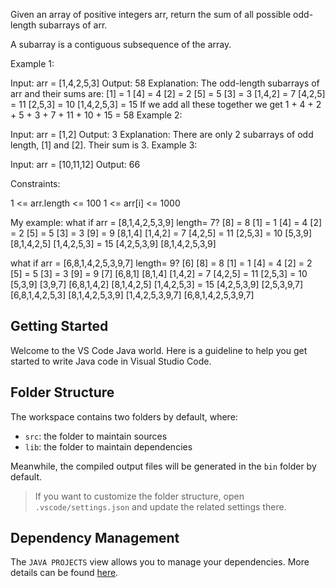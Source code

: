 Given an array of positive integers arr, return the sum of all possible odd-length subarrays of arr.

A subarray is a contiguous subsequence of the array.

 

Example 1:

Input: arr = [1,4,2,5,3]
Output: 58
Explanation: The odd-length subarrays of arr and their sums are:
[1] = 1
[4] = 4
[2] = 2
[5] = 5
[3] = 3
[1,4,2] = 7
[4,2,5] = 11
[2,5,3] = 10
[1,4,2,5,3] = 15
If we add all these together we get 1 + 4 + 2 + 5 + 3 + 7 + 11 + 10 + 15 = 58
Example 2:

Input: arr = [1,2]
Output: 3
Explanation: There are only 2 subarrays of odd length, [1] and [2]. Their sum is 3.
Example 3:

Input: arr = [10,11,12]
Output: 66
 

Constraints:

1 <= arr.length <= 100
1 <= arr[i] <= 1000

My example:
what if arr = [8,1,4,2,5,3,9] length= 7?
[8] = 8
[1] = 1
[4] = 4
[2] = 2
[5] = 5
[3] = 3
[9] = 9
[8,1,4]
[1,4,2] = 7
[4,2,5] = 11
[2,5,3] = 10
[5,3,9]
[8,1,4,2,5]
[1,4,2,5,3] = 15
[4,2,5,3,9]
[8,1,4,2,5,3,9]

what if arr = [6,8,1,4,2,5,3,9,7] length= 9?
[6]
[8] = 8
[1] = 1
[4] = 4
[2] = 2
[5] = 5
[3] = 3
[9] = 9
[7]
[6,8,1]
[8,1,4]
[1,4,2] = 7
[4,2,5] = 11
[2,5,3] = 10
[5,3,9]
[3,9,7]
[6,8,1,4,2]
[8,1,4,2,5]
[1,4,2,5,3] = 15
[4,2,5,3,9]
[2,5,3,9,7]
[6,8,1,4,2,5,3]
[8,1,4,2,5,3,9]
[1,4,2,5,3,9,7]
[6,8,1,4,2,5,3,9,7]

## Getting Started

Welcome to the VS Code Java world. Here is a guideline to help you get started to write Java code in Visual Studio Code.

## Folder Structure

The workspace contains two folders by default, where:

- `src`: the folder to maintain sources
- `lib`: the folder to maintain dependencies

Meanwhile, the compiled output files will be generated in the `bin` folder by default.

> If you want to customize the folder structure, open `.vscode/settings.json` and update the related settings there.

## Dependency Management

The `JAVA PROJECTS` view allows you to manage your dependencies. More details can be found [here](https://github.com/microsoft/vscode-java-dependency#manage-dependencies).
